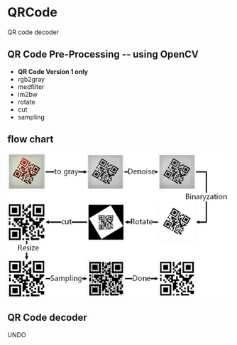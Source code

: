 # QRCode
QR code decoder

## QR Code Pre-Processing -- using OpenCV

- **QR Code Version 1 only**
- rgb2gray
- medfilter
- im2bw
- rotate
- cut
- sampling

## flow chart
![flow_chart](flow_chart.jpg)  


## QR Code decoder
UNDO  
